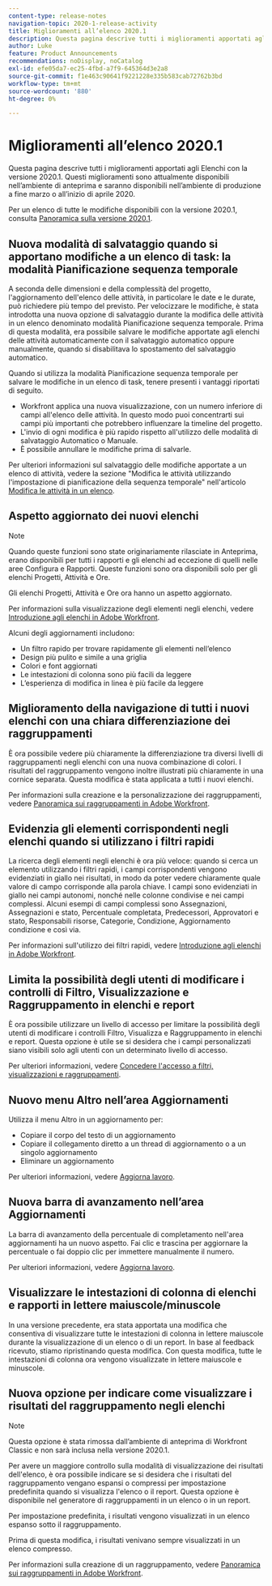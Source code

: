 ```yaml
---
content-type: release-notes
navigation-topic: 2020-1-release-activity
title: Miglioramenti all’elenco 2020.1
description: Questa pagina descrive tutti i miglioramenti apportati agli Elenchi con la versione 2020.1. Questi miglioramenti sono attualmente disponibili nell’ambiente di anteprima e saranno disponibili nell’ambiente di produzione a fine marzo o all’inizio di aprile 2020.
author: Luke
feature: Product Announcements
recommendations: noDisplay, noCatalog
exl-id: efe05da7-ec25-4fbd-a7f9-645364d3e2a8
source-git-commit: f1e463c90641f9221228e335b583cab72762b3bd
workflow-type: tm+mt
source-wordcount: '880'
ht-degree: 0%

---
```


# Miglioramenti all’elenco 2020.1

Questa pagina descrive tutti i miglioramenti apportati agli Elenchi con la versione 2020.1. Questi miglioramenti sono attualmente disponibili nell’ambiente di anteprima e saranno disponibili nell’ambiente di produzione a fine marzo o all’inizio di aprile 2020.

Per un elenco di tutte le modifiche disponibili con la versione 2020.1, consulta [Panoramica sulla versione 2020.1](../../../product-announcements/product-releases/2020.1-release-activity/2020-1-release-overview.md).

## Nuova modalità di salvataggio quando si apportano modifiche a un elenco di task: la modalità Pianificazione sequenza temporale

A seconda delle dimensioni e della complessità del progetto, l&#39;aggiornamento dell&#39;elenco delle attività, in particolare le date e le durate, può richiedere più tempo del previsto. Per velocizzare le modifiche, è stata introdotta una nuova opzione di salvataggio durante la modifica delle attività in un elenco denominato modalità Pianificazione sequenza temporale. Prima di questa modalità, era possibile salvare le modifiche apportate agli elenchi delle attività automaticamente con il salvataggio automatico oppure manualmente, quando si disabilitava lo spostamento del salvataggio automatico.

Quando si utilizza la modalità Pianificazione sequenza temporale per salvare le modifiche in un elenco di task, tenere presenti i vantaggi riportati di seguito.

* Workfront applica una nuova visualizzazione, con un numero inferiore di campi all&#39;elenco delle attività. In questo modo puoi concentrarti sui campi più importanti che potrebbero influenzare la timeline del progetto.
* L&#39;invio di ogni modifica è più rapido rispetto all&#39;utilizzo delle modalità di salvataggio Automatico o Manuale.
* È possibile annullare le modifiche prima di salvarle.

Per ulteriori informazioni sul salvataggio delle modifiche apportate a un elenco di attività, vedere la sezione &quot;Modifica le attività utilizzando l&#39;impostazione di pianificazione della sequenza temporale&quot; nell&#39;articolo [Modifica le attività in un elenco](../../../manage-work/tasks/manage-tasks/edit-tasks-in-a-list.md).

## Aspetto aggiornato dei nuovi elenchi

>[!NOTE]
>
>Quando queste funzioni sono state originariamente rilasciate in Anteprima, erano disponibili per tutti i rapporti e gli elenchi ad eccezione di quelli nelle aree Configura e Rapporti. Queste funzioni sono ora disponibili solo per gli elenchi Progetti, Attività e Ore.

Gli elenchi Progetti, Attività e Ore ora hanno un aspetto aggiornato.

Per informazioni sulla visualizzazione degli elementi negli elenchi, vedere [Introduzione agli elenchi in Adobe Workfront](../../../workfront-basics/navigate-workfront/use-lists/view-items-in-a-list.md).

Alcuni degli aggiornamenti includono:

* Un filtro rapido per trovare rapidamente gli elementi nell’elenco
* Design più pulito e simile a una griglia
* Colori e font aggiornati
* Le intestazioni di colonna sono più facili da leggere
* L’esperienza di modifica in linea è più facile da leggere

## Miglioramento della navigazione di tutti i nuovi elenchi con una chiara differenziazione dei raggruppamenti

È ora possibile vedere più chiaramente la differenziazione tra diversi livelli di raggruppamenti negli elenchi con una nuova combinazione di colori. I risultati del raggruppamento vengono inoltre illustrati più chiaramente in una cornice separata. Questa modifica è stata applicata a tutti i nuovi elenchi.

Per informazioni sulla creazione e la personalizzazione dei raggruppamenti, vedere [Panoramica sui raggruppamenti in Adobe Workfront](../../../reports-and-dashboards/reports/reporting-elements/groupings-overview.md).

## Evidenzia gli elementi corrispondenti negli elenchi quando si utilizzano i filtri rapidi

La ricerca degli elementi negli elenchi è ora più veloce: quando si cerca un elemento utilizzando i filtri rapidi, i campi corrispondenti vengono evidenziati in giallo nei risultati, in modo da poter vedere chiaramente quale valore di campo corrisponde alla parola chiave. I campi sono evidenziati in giallo nei campi autonomi, nonché nelle colonne condivise e nei campi complessi. Alcuni esempi di campi complessi sono Assegnazioni, Assegnazioni e stato, Percentuale completata, Predecessori, Approvatori e stato, Responsabili risorse, Categorie, Condizione, Aggiornamento condizione e così via.

Per informazioni sull&#39;utilizzo dei filtri rapidi, vedere [Introduzione agli elenchi in Adobe Workfront](../../../workfront-basics/navigate-workfront/use-lists/view-items-in-a-list.md).

## Limita la possibilità degli utenti di modificare i controlli di Filtro, Visualizzazione e Raggruppamento in elenchi e report

È ora possibile utilizzare un livello di accesso per limitare la possibilità degli utenti di modificare i controlli Filtro, Visualizza e Raggruppamento in elenchi e report. Questa opzione è utile se si desidera che i campi personalizzati siano visibili solo agli utenti con un determinato livello di accesso.

Per ulteriori informazioni, vedere [Concedere l&#39;accesso a filtri, visualizzazioni e raggruppamenti](../../../administration-and-setup/add-users/configure-and-grant-access/grant-access-fvg.md).

## Nuovo menu Altro nell’area Aggiornamenti

Utilizza il menu Altro in un aggiornamento per:

* Copiare il corpo del testo di un aggiornamento
* Copiare il collegamento diretto a un thread di aggiornamento o a un singolo aggiornamento
* Eliminare un aggiornamento

Per ulteriori informazioni, vedere [Aggiorna lavoro](../../../workfront-basics/updating-work-items-and-viewing-updates/update-work.md).

## Nuova barra di avanzamento nell’area Aggiornamenti

La barra di avanzamento della percentuale di completamento nell&#39;area aggiornamenti ha un nuovo aspetto. Fai clic e trascina per aggiornare la percentuale o fai doppio clic per immettere manualmente il numero.

Per ulteriori informazioni, vedere [Aggiorna lavoro](../../../workfront-basics/updating-work-items-and-viewing-updates/update-work.md).

## Visualizzare le intestazioni di colonna di elenchi e rapporti in lettere maiuscole/minuscole

In una versione precedente, era stata apportata una modifica che consentiva di visualizzare tutte le intestazioni di colonna in lettere maiuscole durante la visualizzazione di un elenco o di un report. In base al feedback ricevuto, stiamo ripristinando questa modifica. Con questa modifica, tutte le intestazioni di colonna ora vengono visualizzate in lettere maiuscole e minuscole.

## Nuova opzione per indicare come visualizzare i risultati del raggruppamento negli elenchi

>[!NOTE]
>
>Questa opzione è stata rimossa dall’ambiente di anteprima di Workfront Classic e non sarà inclusa nella versione 2020.1.

Per avere un maggiore controllo sulla modalità di visualizzazione dei risultati dell&#39;elenco, è ora possibile indicare se si desidera che i risultati del raggruppamento vengano espansi o compressi per impostazione predefinita quando si visualizza l&#39;elenco o il report. Questa opzione è disponibile nel generatore di raggruppamenti in un elenco o in un report.

Per impostazione predefinita, i risultati vengono visualizzati in un elenco espanso sotto il raggruppamento.

Prima di questa modifica, i risultati venivano sempre visualizzati in un elenco compresso.

Per informazioni sulla creazione di un raggruppamento, vedere [Panoramica sui raggruppamenti in Adobe Workfront](../../../reports-and-dashboards/reports/reporting-elements/groupings-overview.md).
